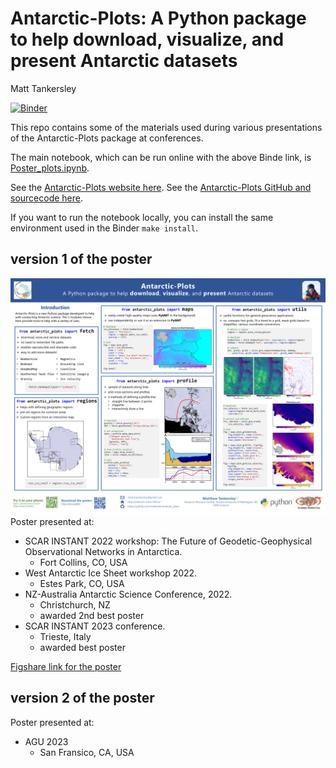 # Antarctic-Plots: A Python package to help download, visualize, and present Antarctic datasets

Matt Tankersley

[![Binder](https://mybinder.org/badge_logo.svg)](https://mybinder.org/v2/gh/mdtanker/antarctic-plots-posters/HEAD?labpath=Poster_plots.ipynb)

This repo contains some of the materials used during various presentations of the Antarctic-Plots package at conferences.

The main notebook, which can be run online with the above Binde link, is [Poster_plots.ipynb](Poster_plots.ipynb).

See the [Antarctic-Plots website here](https://antarctic-plots.readthedocs.io/en/latest/).
See the [Antarctic-Plots GitHub and sourcecode here](https://github.com/mdtanker/antarctic_plots).

If you want to run the notebook locally, you can install the same environment used in the Binder ```make install```.

## version 1 of the poster
![](poster_v1/Tankersley_INSTANT_2022.png)
Poster presented at:
* SCAR INSTANT 2022 workshop: The Future of Geodetic-Geophysical Observational Networks in Antarctica.
    * Fort Collins, CO, USA
* West Antarctic Ice Sheet workshop 2022.
    * Estes Park, CO, USA
* NZ-Australia Antarctic Science Conference, 2022.
    * Christchurch, NZ
    * awarded 2nd best poster
* SCAR INSTANT 2023 conference.
    * Trieste, Italy
    * awarded best poster

[Figshare link for the poster](https://doi.org/10.6084/m9.figshare.21183931.v3)

## version 2 of the poster
Poster presented at:
* AGU 2023
    * San Fransico, CA, USA